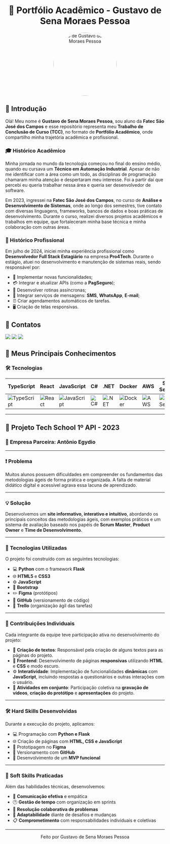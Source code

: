 <h1 align="center">📘 Portfólio Acadêmico - Gustavo de Sena Moraes Pessoa</h1>

<p align="center">
  <img src="https://github.com/user-attachments/assets/286c92a6-a4d0-4b47-8525-513c9c2cb190" alt="Foto de Gustavo de Sena Moraes Pessoa" width="200" style="border-radius: 50%;">
</p>

## 🔗 Introdução

Olá! Meu nome é **Gustavo de Sena Moraes Pessoa**, sou aluno da **Fatec São José dos Campos** e esse repositório representa meu **Trabalho de Conclusão de Curso (TCC)**, no formato de **Portfólio Acadêmico**, onde compartilho minha trajetória acadêmica e profissional.

### 🎓 Histórico Acadêmico

Minha jornada no mundo da tecnologia começou no final do ensino médio, quando eu cursava um **Técnico em Automação Industrial**. Apesar de não me identificar com a área como um todo, as disciplinas de programação chamaram minha atenção e despertaram meu interesse. Foi a partir daí que percebi eu queria trabalhar nessa área e queria ser desenvolvedor de software.

Em 2023, ingressei na **Fatec São José dos Campos**, no curso de **Análise e Desenvolvimento de Sistemas**, onde ao longo dos semestres, tive contato com diversas linguagens, frameworks, bancos de dados e boas práticas de desenvolvimento. Durante o curso, realizei diversos projetos acadêmicos e trabalhos em equipe, que fortaleceram minha base técnica e minha colaboração com outras áreas.

### 💼 Histórico Profissional

Em julho de 2024, iniciei minha experiência profissional como **Desenvolvedor Full Stack Estagiário** na empresa **Pro4Tech**. Durante o estágio, atuei no desenvolvimento e manutenção de sistemas reais, sendo responsável por:

- 🔧 Implementar novas funcionalidades;
- 💳 Integrar e atualizar APIs (como a **PagSeguro**);
- 🔄 Desenvolver rotinas assíncronas;
- 📲 Integrar serviços de mensagens: **SMS**, **WhatsApp**, **E-mail**;
- ⏰ Criar agendamentos automáticos de tarefas.
- 🖥️ Criação de telas responsivas.

## 📱 Contatos
 <a href= "https://www.linkedin.com/in/gustavo-sena-577045232/" target="_blank"><img src="https://img.shields.io/badge/-LinkedIn-%230077B5?style=for-the-badge&logo=linkedin&logoColor=white" target="_blank"></a> 
 <a href = "mailto:gustavosena07052005@gmail.com"><img src="https://img.shields.io/badge/Gmail-D14836?style=for-the-badge&logo=gmail&logoColor=white"></a>
 <a href = "https://github.com/gustavosenamp" target="_blank"><img src="https://img.shields.io/badge/github-%23121011.svg?style=for-the-badge&logo=github&logoColor=white" target="_blank"></a>

## 🚀 Meus Principais Conhecimentos

### 🛠️ Tecnologias

| **TypeScript** | **React** | **JavaScript** | **C#** | **.NET** | **Docker** | **AWS** | **SQL Server** | **Python** | **Git** |
|----------------|-----------|----------------|--------|----------|------------|---------|----------------|-------------|---------|
| ![TypeScript](https://github.com/user-attachments/assets/b6e3a609-9914-47e1-a2e4-adab14fdecb1) | ![React](https://github.com/user-attachments/assets/51f7fbca-172f-4ca6-ad5c-61df27a9b402) | ![JavaScript](https://github.com/user-attachments/assets/28fb3d11-eb57-4cbf-a7a4-72420f3023cf) | ![C#](https://github.com/user-attachments/assets/feddd097-8ed2-4af1-8b0a-bb7d726865a6) | ![.NET](https://github.com/user-attachments/assets/814cab54-4269-482d-9f98-0b3307d77efe) | ![Docker](https://github.com/user-attachments/assets/b26d36f3-1fa1-4ff9-b612-5046462eead3) | ![AWS](https://github.com/user-attachments/assets/38865eeb-9ea9-4a1c-8c0a-2924e83657df) | ![SQL Server](https://github.com/user-attachments/assets/55e7dfb0-24ea-4eb9-96e1-fed0b3b54711) | ![Python](https://github.com/user-attachments/assets/214b2cad-1d38-4901-b230-b7fe60fdca42) | ![Git](https://github.com/user-attachments/assets/f8ddb0e6-29e2-4120-89d7-72405b0923ce) |


---

## 🧩 Projeto Tech School 1º API - 2023

### 🏢 **Empresa Parceira**: Antônio Egydio

---

### ❗ **Problema** 

Muitos alunos possuem dificuldades em compreender os fundamentos das metodologias ágeis de forma prática e organizada. A falta de material didático digital e acessível agrava essa lacuna de aprendizado.

---

### 💡 **Solução** 

Desenvolvemos um **site informativo, interativo e intuitivo**, abordando os principais conceitos das metodologias ágeis, com exemplos práticos e um sistema de avaliação baseado nos papéis de **Scrum Master**, **Product Owner** e **Time de Desenvolvimento**.

---

### 🧪 **Tecnologias Utilizadas**

O projeto foi construído com as seguintes tecnologias:

- 💻 **Python** com o framework **Flask**
- 🌐 **HTML5** e **CSS3**
- ⚙️ **JavaScript**
- 🎨 **Bootstrap**
- ✏️ **Figma** (protótipos)
- 📁 **GitHub** (versionamento de código)
- 📌 **Trello** (organização ágil das tarefas)

---

### 🤝 **Contribuições Individuais**

Cada integrante da equipe teve participação ativa no desenvolvimento do projeto:

- 🧭 **Criação de textos**: Responsável pela criação de alguns textos para as páginas do projeto.
- 🎨 **Frontend**: Desenvolvimento de páginas **responsivas** utilizando **HTML** e **CSS** e modo escuro.
- ⚙️ **Interatividade**: Implementação de funcionalidades **dinâmicas** com **JavaScript**, incluindo respostas a questionários e outras interações com o usuário.
- 🎥 **Atividades em conjunto**: Participação coletiva na **gravação de vídeos**, **criação do protótipo** e **apresentações** do projeto.

---

### 🛠️ **Hard Skills Desenvolvidas**

Durante a execução do projeto, aplicamos:

- 💻 Programação com **Python e Flask**
- 🌐 Criação de páginas com **HTML, CSS e JavaScript**
- 🎨 Prototipagem no **Figma**
- 📁 Versionamento com **GitHub**
- 🚀 Desenvolvimento de um **MVP funcional**

---

### 🤹 **Soft Skills Praticadas**

Além das habilidades técnicas, desenvolvemos:

- 📣 **Comunicação efetiva** e empática
- 🕐 **Gestão de tempo** com organização em sprints
- 🧠 **Resolução colaborativa de problemas**
- 🔄 **Adaptabilidade** diante de desafios e mudanças
- 📋 **Comprometimento** com responsabilidades individuais e coletivas

---

<p align="center">
  Feito por Gustavo de Sena Moraes Pessoa
</p>
